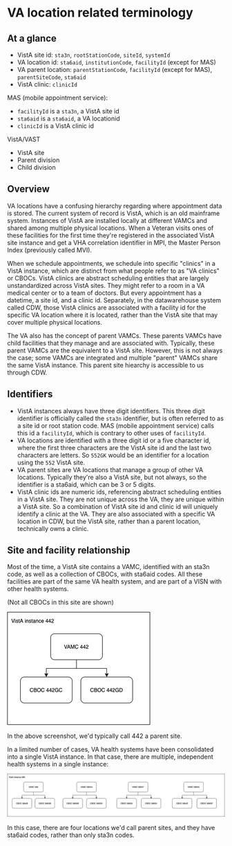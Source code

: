 # VA location related terminology

## At a glance

- VistA site id: `sta3n`, `rootStationCode`, `siteId`, `systemId`
- VA location id: `sta6aid`, `institutionCode`, `facilityId` (except for MAS)
- VA parent location: `parentStationCode`, `facilityId` (except for MAS), `parentSiteCode`, `sta6aid`
- VistA clinic: `clinicId`

MAS (mobile appointment service):
- `facilityId` is a `sta3n`, a VistA site id
- `sta6aid` is a `sta6aid`, a VA locationid
- `clinicId` is a VistA clinic id

VistA/VAST
- VistA site
- Parent division
- Child division

## Overview

VA locations have a confusing hierarchy regarding where appointment data is stored. The current system of record is VistA, which is an old mainframe system. Instances of VistA are installed locally at different VAMCs and shared among multiple physical locations. When a Veteran visits ones of these facilities for the first time they're registered in the associated VistA site instance and get a VHA correlation identifier in MPI, the Master Person Index (previously called MVI).

When we schedule appointments, we schedule into specific "clinics" in a VistA instance, which are distinct from what people refer to as "VA clinics" or CBOCs. VistA clinics are abstract scheduling entities that are largely unstandardized across VistA sites. They might refer to a room in a VA medical center or to a team of doctors. But every appointment has a datetime, a site id, and a clinic id. Separately, in the datawarehouse system called CDW, those VistA clinics are associated with a facility id for the specific VA location where it is located, rather than the VistA site that may cover multiple physical locations.

The VA also has the concept of parent VAMCs. These parents VAMCs have child facilities that they manage and are associated with. Typically, these parent VAMCs are the equivalent to a VistA site. However, this is not always the case; some VAMCs are integrated and multiple "parent" VAMCs share the same VistA instance. This parent site hiearchy is accessible to us through CDW.

## Identifiers

- VistA instances always have three digit identifiers. This three digit identifier is officially called the `sta3n` identifier, but is often referred to as a site id or root station code. MAS (mobile appointment service) calls this id a `facilityId`, which is contrary to other uses of `facilityId`.
- VA locations are identified with a three digit id or a five character id, where the first three characters are the VistA site id and the last two characters are letters. So `552GK` would be an identifier for a location using the `552` VistA site.
- VA parent sites are VA locations that manage a group of other VA locations. Typically they're also a VistA site, but not always, so the identifier is a sta6aid, which can be 3 or 5 digits.
- VistA clinic ids are numeric ids, referencing abstract scheduling entities in a VistA site. They are not unique across the VA, they are unique within a VistA site. So a combination of VistA site id and clinic id will uniquely identify a clinic at the VA. They are also associated with a specific VA location in CDW, but the VistA site, rather than a parent location, technically owns a clinic.

## Site and facility relationship

Most of the time, a VistA site contains a VAMC, identified with an sta3n code, as well as a collection of CBOCs, with sta6aid codes. All these facilities are part of the same VA health system, and are part of a VISN with other health systems.

(Not all CBOCs in this site are shown)

![VistA site with three facilities](./VistA_site.png)

In the above screenshot, we'd typically call 442 a parent site.

In a limited number of cases, VA health systems have been consolidated into a single VistA instance. In that case, there are multiple, independent health systems in a single instance:

![Integrated VistA site with four parent facilities](./integrated_site.png)

In this case, there are four locations we'd call parent sites, and they have sta6aid codes, rather than only sta3n codes.


